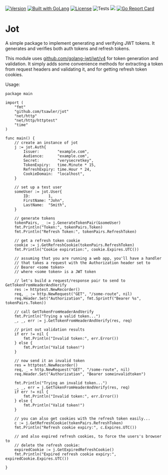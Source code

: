 [![Version](https://img.shields.io/badge/goversion-1.19.x-blue.svg)](https://golang.org)
<a href="https://golang.org"><img src="https://img.shields.io/badge/powered_by-Go-3362c2.svg?style=flat-square" alt="Built with GoLang"></a>
[![License](http://img.shields.io/badge/license-mit-blue.svg?style=flat-square)](https://raw.githubusercontent.com/tsawler/jot/master/LICENSE)
![Tests](https://github.com/tsawler/jot/actions/workflows/tests.yml/badge.svg)
<a href="https://pkg.go.dev/github.com/tsawler/jot"><img src="https://img.shields.io/badge/godoc-reference-%23007d9c.svg"></a>
[![Go Report Card](https://goreportcard.com/badge/github.com/tsawler/jot)](https://goreportcard.com/report/github.com/tsawler/jot)


# Jot

A simple package to implement generating and verifying JWT tokens. It generates and verifies both auth tokens and 
refresh tokens.

This module uses [github.com/golang-jwt/jwt/v4](https://github.com/golang-jwt/jwt) for token generation and validation. It
simply adds some convenience methods for extracting a token
from request headers and validating it, and for getting refresh token cookies.

Usage:

```golang
package main

import (
	"fmt"
	"github.com/tsawler/jot"
	"net/http"
	"net/http/httptest"
	"time"
)

func main() {
	// create an instance of jot
	j := jot.Auth{
		Issuer:        "example.com",
		Audience:      "example.com",
		Secret:        "verysecretkey",
		TokenExpiry:   time.Minute * 15,
		RefreshExpiry: time.Hour * 24,
		CookieDomain:  "localhost",
	}

	// set up a test user
	someUser := jot.User{
		ID:        1,
		FirstName: "John",
		LastName:  "Smith",
	}

	// generate tokens
	tokenPairs, _ := j.GenerateTokenPair(&someUser)
	fmt.Println("Token:", tokenPairs.Token)
	fmt.Println("Refresh Token:", tokenPairs.RefreshToken)

	// get a refresh token cookie
	cookie := j.GetRefreshCookie(tokenPairs.RefreshToken)
	fmt.Println("Cookie expiration:", cookie.Expires.UTC())

	// assuming that you are running a web app, you'll have a handler
	// that takes a request with the Authorization header set to
	// Bearer <some token>
	// where <some token> is a JWT token

	// let's build a request/response pair to send to GetTokenFromHeaderAndVerify
	res := httptest.NewRecorder()
	req, _ := http.NewRequest("GET", "/some-route", nil)
	req.Header.Set("Authorization", fmt.Sprintf("Bearer %s", tokenPairs.Token))

	// call GetTokenFromHeaderAndVerify
	fmt.Println("Trying a valid token...")
	_, _, err := j.GetTokenFromHeaderAndVerify(res, req)

	// print out validation results
	if err != nil {
		fmt.Println("Invalid token:", err.Error())
	} else {
		fmt.Println("Valid token!")
	}

	// now send it an invalid token
	res = httptest.NewRecorder()
	req, _ = http.NewRequest("GET", "/some-route", nil)
	req.Header.Set("Authorization", "Bearer someinvalidtoken")

	fmt.Println("Trying an invalid token...")
	_, _, err = j.GetTokenFromHeaderAndVerify(res, req)
	if err != nil {
		fmt.Println("Invalid token:", err.Error())
	} else {
		fmt.Println("Valid token!")
	}

	// you can also get cookies with the refresh token easily...
	c := j.GetRefreshCookie(tokenPairs.RefreshToken)
	fmt.Println("Refresh cookie expiry:", c.Expires.UTC())

	// and also expired refresh cookies, to force the users's browser to
	// delete the refresh cookie:
	expiredCookie := j.GetExpiredRefreshCookie()
	fmt.Println("Expired refresh cookie expiry:", expiredCookie.Expires.UTC())

}
```
